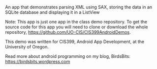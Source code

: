 An app that demonstrates parsing XML using SAX, storing the data in an SQLite database and displaying it in a ListView

Note: This app is just one app in the class demo repository. To get the source code for this app you will need to clone or download the whole repository, https://github.com/UO-CIS/CIS399AndroidDemos.

This demo was written for CIS399, Android App Development, at the University of Oregon.

Read more about android programming on my blog, BirdsBits: https://birdsbits.wordpress.com
